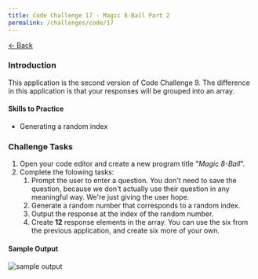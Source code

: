 ```yaml
---
title: Code Challenge 17 - Magic 8-Ball Part 2
permalink: /challenges/code/17
---
```


[← Back](/challenges/)

### Introduction

This application is the second version of Code Challenge 9. The difference in this application is that your responses will be grouped into an array.

#### Skills to Practice
- Generating a random index

### Challenge Tasks
1. Open your code editor and create a new program title "*Magic 8-Ball*".
2. Complete the folowing tasks:
    1. Prompt the user to enter a question. You don't need to save the question, because we don't actually use their question in any meaningful way. We're just giving the user hope.
    2. Generate a random number that corresponds to a random index.
    3. Output the response at the index of the random number.
    4. Create **12** response elements in the array. You can use the six from the previous application, and create six more of your own.

#### Sample Output

<img src="/assets/img/challenges/challenge-9-magic-8-ball.gif" alt="sample output" title="sample output">